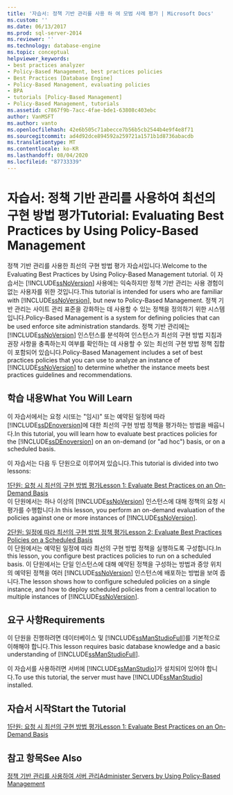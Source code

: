 ```yaml
---
title: '자습서: 정책 기반 관리를 사용 하 여 모범 사례 평가 | Microsoft Docs'
ms.custom: ''
ms.date: 06/13/2017
ms.prod: sql-server-2014
ms.reviewer: ''
ms.technology: database-engine
ms.topic: conceptual
helpviewer_keywords:
- best practices analyzer
- Policy-Based Management, best practices policies
- Best Practices [Database Engine]
- Policy-Based Management, evaluating policies
- BPA
- tutorials [Policy-Based Management]
- Policy-Based Management, tutorials
ms.assetid: c7867f9b-7acc-4fae-bde1-63808c403ebc
author: VanMSFT
ms.author: vanto
ms.openlocfilehash: 42e6b505c71abecce7b56b5cb2544b4e9f4e8f71
ms.sourcegitcommit: ad4d92dce894592a259721a1571b1d8736abacdb
ms.translationtype: MT
ms.contentlocale: ko-KR
ms.lasthandoff: 08/04/2020
ms.locfileid: "87733339"
---
```

# <a name="tutorial-evaluating-best-practices-by-using-policy-based-management"></a><span data-ttu-id="8d425-102">자습서: 정책 기반 관리를 사용하여 최선의 구현 방법 평가</span><span class="sxs-lookup"><span data-stu-id="8d425-102">Tutorial: Evaluating Best Practices by Using Policy-Based Management</span></span>
  <span data-ttu-id="8d425-103">정책 기반 관리를 사용한 최선의 구현 방법 평가 자습서입니다.</span><span class="sxs-lookup"><span data-stu-id="8d425-103">Welcome to the Evaluating Best Practices by Using Policy-Based Management tutorial.</span></span> <span data-ttu-id="8d425-104">이 자습서는 [!INCLUDE[ssNoVersion](../includes/ssnoversion-md.md)] 사용에는 익숙하지만 정책 기반 관리는 사용 경험이 없는 사용자를 위한 것입니다.</span><span class="sxs-lookup"><span data-stu-id="8d425-104">This tutorial is intended for users who are familiar with [!INCLUDE[ssNoVersion](../includes/ssnoversion-md.md)], but new to Policy-Based Management.</span></span> <span data-ttu-id="8d425-105">정책 기반 관리는 사이트 관리 표준을 강화하는 데 사용할 수 있는 정책을 정의하기 위한 시스템입니다.</span><span class="sxs-lookup"><span data-stu-id="8d425-105">Policy-Based Management is a system for defining policies that can be used enforce site administration standards.</span></span> <span data-ttu-id="8d425-106">정책 기반 관리에는 [!INCLUDE[ssNoVersion](../includes/ssnoversion-md.md)] 인스턴스를 분석하여 인스턴스가 최선의 구현 방법 지침과 권장 사항을 충족하는지 여부를 확인하는 데 사용할 수 있는 최선의 구현 방법 정책 집합이 포함되어 있습니다.</span><span class="sxs-lookup"><span data-stu-id="8d425-106">Policy-Based Management includes a set of best practices policies that you can use to analyze an instance of [!INCLUDE[ssNoVersion](../includes/ssnoversion-md.md)] to determine whether the instance meets best practices guidelines and recommendations.</span></span>  
  
## <a name="what-you-will-learn"></a><span data-ttu-id="8d425-107">학습 내용</span><span class="sxs-lookup"><span data-stu-id="8d425-107">What You Will Learn</span></span>  
 <span data-ttu-id="8d425-108">이 자습서에서는 요청 시(또는 "임시)" 또는 예약된 일정에 따라 [!INCLUDE[ssDEnoversion](../includes/ssdenoversion-md.md)]에 대한 최선의 구현 방법 정책을 평가하는 방법을 배웁니다.</span><span class="sxs-lookup"><span data-stu-id="8d425-108">In this tutorial, you will learn how to evaluate best practices policies for the [!INCLUDE[ssDEnoversion](../includes/ssdenoversion-md.md)] on an on-demand (or "ad hoc") basis, or on a scheduled basis.</span></span>  
  
 <span data-ttu-id="8d425-109">이 자습서는 다음 두 단원으로 이루어져 있습니다.</span><span class="sxs-lookup"><span data-stu-id="8d425-109">This tutorial is divided into two lessons:</span></span>  
  
 [<span data-ttu-id="8d425-110">1단원: 요청 시 최선의 구현 방법 평가</span><span class="sxs-lookup"><span data-stu-id="8d425-110">Lesson 1: Evaluate Best Practices on an On-Demand Basis</span></span>](../../2014/tutorials/lesson-1-evaluate-best-practices-on-an-on-demand-basis.md)  
 <span data-ttu-id="8d425-111">이 단원에서는 하나 이상의 [!INCLUDE[ssNoVersion](../includes/ssnoversion-md.md)] 인스턴스에 대해 정책의 요청 시 평가를 수행합니다.</span><span class="sxs-lookup"><span data-stu-id="8d425-111">In this lesson, you perform an on-demand evaluation of the policies against one or more instances of [!INCLUDE[ssNoVersion](../includes/ssnoversion-md.md)].</span></span>  
  
 [<span data-ttu-id="8d425-112">2단원: 일정에 따라 최선의 구현 방법 정책 평가</span><span class="sxs-lookup"><span data-stu-id="8d425-112">Lesson 2: Evaluate Best Practices Policies on a Scheduled Basis</span></span>](../../2014/tutorials/lesson-2-evaluate-best-practices-policies-on-a-scheduled-basis.md)  
 <span data-ttu-id="8d425-113">이 단원에서는 예약된 일정에 따라 최선의 구현 방법 정책을 실행하도록 구성합니다.</span><span class="sxs-lookup"><span data-stu-id="8d425-113">In this lesson, you configure best practices policies to run on a scheduled basis.</span></span> <span data-ttu-id="8d425-114">이 단원에서는 단일 인스턴스에 대해 예약된 정책을 구성하는 방법과 중앙 위치의 예약된 정책을 여러 [!INCLUDE[ssNoVersion](../includes/ssnoversion-md.md)] 인스턴스에 배포하는 방법을 보여 줍니다.</span><span class="sxs-lookup"><span data-stu-id="8d425-114">The lesson shows how to configure scheduled policies on a single instance, and how to deploy scheduled policies from a central location to multiple instances of [!INCLUDE[ssNoVersion](../includes/ssnoversion-md.md)].</span></span>  
  
## <a name="requirements"></a><span data-ttu-id="8d425-115">요구 사항</span><span class="sxs-lookup"><span data-stu-id="8d425-115">Requirements</span></span>  
 <span data-ttu-id="8d425-116">이 단원을 진행하려면 데이터베이스 및 [!INCLUDE[ssManStudioFull](../includes/ssmanstudiofull-md.md)]를 기본적으로 이해해야 합니다.</span><span class="sxs-lookup"><span data-stu-id="8d425-116">This lesson requires basic database knowledge and a basic understanding of [!INCLUDE[ssManStudioFull](../includes/ssmanstudiofull-md.md)].</span></span>  
  
 <span data-ttu-id="8d425-117">이 자습서를 사용하려면 서버에 [!INCLUDE[ssManStudio](../includes/ssmanstudio-md.md)]가 설치되어 있어야 합니다.</span><span class="sxs-lookup"><span data-stu-id="8d425-117">To use this tutorial, the server must have [!INCLUDE[ssManStudio](../includes/ssmanstudio-md.md)] installed.</span></span>  
  
## <a name="start-the-tutorial"></a><span data-ttu-id="8d425-118">자습서 시작</span><span class="sxs-lookup"><span data-stu-id="8d425-118">Start the Tutorial</span></span>  
 [<span data-ttu-id="8d425-119">1단원: 요청 시 최선의 구현 방법 평가</span><span class="sxs-lookup"><span data-stu-id="8d425-119">Lesson 1: Evaluate Best Practices on an On-Demand Basis</span></span>](../../2014/tutorials/lesson-1-evaluate-best-practices-on-an-on-demand-basis.md)  
  
## <a name="see-also"></a><span data-ttu-id="8d425-120">참고 항목</span><span class="sxs-lookup"><span data-stu-id="8d425-120">See Also</span></span>  
 [<span data-ttu-id="8d425-121">정책 기반 관리를 사용하여 서버 관리</span><span class="sxs-lookup"><span data-stu-id="8d425-121">Administer Servers by Using Policy-Based Management</span></span>](../relational-databases/policy-based-management/administer-servers-by-using-policy-based-management.md)  
  
  
